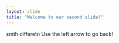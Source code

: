 ```yaml
---
layout: slide
title: "Welcome to our second slide!"
---
```

smth differetn
Use the left arrow to go back!
